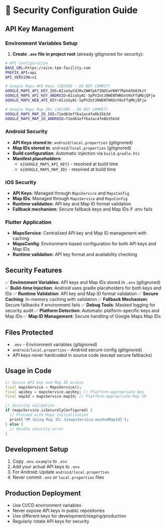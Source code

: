 # 🔐 Security Configuration Guide

## API Key Management

### Environment Variables Setup

1. **Create `.env` file in project root** (already gitignored for security):
```bash
# API Configuration
BASE_URL=https://aice.tpm-facility.com
PREFIX_API=api
API_VERSION=v1

# Google Maps API Keys (SECURE - DO NOT COMMIT)
GOOGLE_MAPS_API_KEY_IOS=AIzaSyCdJRx2WW7pkf3QGCwV6NY7RphAS683kzY
GOOGLE_MAPS_API_KEY_ANDROID=AIzaSyAC-5pPVZot30WENTHNSntNsFfqMbjQFjw
GOOGLE_MAPS_WEB_API_KEY=AIzaSyAC-5pPVZot30WENTHNSntNsFfqMbjQFjw

# Google Maps Map IDs (SECURE - DO NOT COMMIT)
GOOGLE_MAPS_MAP_ID_IOS=71ed63eff6a1ac4fe8b35b3d
GOOGLE_MAPS_MAP_ID_ANDROID=71ed63eff6a1ac4fe8b35b3d
```

### Android Security

- **API Keys stored in**: `android/local.properties` (gitignored)
- **Map IDs stored in**: `android/local.properties` (gitignored)
- **Build configuration**: Automatic injection via `build.gradle.kts`
- **Manifest placeholders**: 
  - `${GOOGLE_MAPS_API_KEY}` - resolved at build time
  - `${GOOGLE_MAPS_MAP_ID}` - resolved at build time

### iOS Security

- **API Keys**: Managed through `MapsService` and `MapsConfig`
- **Map IDs**: Managed through `MapsService` and `MapsConfig`
- **Runtime validation**: API key and Map ID format validation
- **Fallback mechanism**: Secure fallback keys and Map IDs if .env fails

### Flutter Application

- **MapsService**: Centralized API key and Map ID management with caching
- **MapsConfig**: Environment-based configuration for both API keys and Map IDs
- **Runtime validation**: API key format and availability checking

## Security Features

✅ **Environment Variables**: API keys and Map IDs stored in `.env` (gitignored)
✅ **Build-time Injection**: Android uses gradle placeholders for both keys and IDs
✅ **Runtime Validation**: API key and Map ID format validation
✅ **Secure Caching**: In-memory caching with validation
✅ **Fallback Mechanism**: Secure fallbacks if environment fails
✅ **Debug Tools**: Masked logging for security audit
✅ **Platform Detection**: Automatic platform-specific keys and Map IDs
✅ **Map ID Management**: Secure handling of Google Maps Map IDs

## Files Protected

- `.env` - Environment variables (gitignored)
- `android/local.properties` - Android secure config (gitignored)
- API keys never hardcoded in source code (except secure fallbacks)

## Usage in Code

```dart
// Secure API key and Map ID access
final mapsService = MapsService();
final apiKey = mapsService.apiKey; // Platform-appropriate key
final mapId = mapsService.mapId; // Platform-appropriate Map ID

// Security validation
if (mapsService.isSecurelyConfigured) {
  // Proceed with Maps initialization
  print('🗺️ Using Map ID: ${mapsService.maskedMapId}');
} else {
  // Handle security error
}
```

## Development Setup

1. Copy `.env.example` to `.env`
2. Add your actual API keys to `.env`
3. For Android: Update `android/local.properties`
4. Never commit `.env` or `local.properties` files

## Production Deployment

- Use CI/CD environment variables
- Never expose API keys in public repositories
- Use different keys for development/staging/production
- Regularly rotate API keys for security
